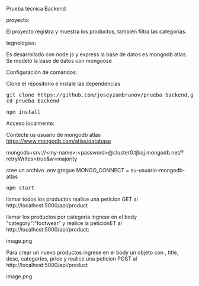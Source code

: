 Prueba técnica Backend

proyecto:

El proyecto registra y muestra los  productos, también filtra las categorías.

tegnologias: 

Es desarrollado con node.js y express la base de datos es mongodb atlas. Se modeló la base de datos con mongoose

Configuración de comandos:

Clone el repositorio e instale las dependencias

<pre>git clone https://github.com/joseyzambranov/prueba_backend.git
<span class="pl-c1">cd</span> prueba_backend</pre>

<pre>npm install</pre>


Acceso localmente:

Contecte us usuario de mongodb atlas https://www.mongodb.com/atlas/database


<td class="leafygreen-ui-7razhx">mongodb+srv://&lt;my-name&gt;:&lt;password&gt;@cluster0.tjbqj.mongodb.net/?retryWrites=true&amp;w=majority</td> 


cree un archivo .env gregue MONGO_CONNECT = su-usuario-mongodb-atlas


<pre>npm start</pre>


llamar todos los productos realice una peticion GET al http://localhost:5000/api/product

llamar los productos por categoría ingrese en el body "category":"footwear" y realice la peticiónET al http://localhost:5000/api/product:

image.png

Para crear un nuevo productos ingrese en el body un objeto con , title, desc, categories, price y realice una peticion POST al http://localhost:5000/api/product 

image.png



